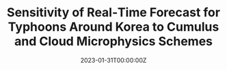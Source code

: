 ---
title: 'Sensitivity of Real‐Time Forecast for Typhoons Around Korea to Cumulus and Cloud Microphysics Schemes'

authors:
  - Jinyoung Park
  - Jihong Moon
  - Woojin Cho
  - Dong-Hyun Cha
  - Myong-In Lee
  - Eun-Chul Chang
  - Joowan Kim
  - PSH
  - Jooneun An

date: '2023-01-31T00:00:00Z'
publishDate: '2023-01-31T00:00:00Z'
publication_types: ['2']

publication: '*Journal of Geophysical Research: Atmospheres, 128(3)*'
publication_short: 

abstract: ''

tags:
  - 

featured: false

links:
  - name: Paper
    url: https://doi.org/10.1029/2022JD036709
---